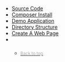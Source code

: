 <nav data-spy="affix" data-offset-top="286" id="sidebar" role="navigation">
    <ul class="nav nav-pills nav-stacked">
        <li role="presentation"><a href="#source-code">Source Code</a></li>
        <li role="presentation"><a href="#composer-install">Composer Install</a></li>
        <li role="presentation"><a href="#demo-application">Demo Application</a></li>
        <li role="presentation"><a href="#directory-structure">Directory Structure</a></li>
        <li role="presentation"><a href="#create-a-web-page">Create A Web Page</a></li>
        <li role="presentation">
            <ul class="nav nav-pills nav-stacked" style="margin-top:20px;">
                <li role="presentation"><a href="#"><small style="color:#aaa;">Back to top</small></a></li>
            </ul>
        </li>
    </ul>
</nav>
